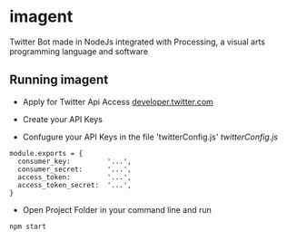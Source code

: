 # imagent
Twitter Bot made in NodeJs integrated with Processing, a visual arts programming language and software

##  Running imagent
- Apply for Twitter Api Access [developer.twitter.com](https://developer.twitter.com)

- Create your API Keys

- Confugure your API Keys in the file 'twitterConfig.js'
*twitterConfig.js*
```
module.exports = {
  consumer_key:         '...',
  consumer_secret:      '...',
  access_token:         '...',
  access_token_secret:  '...',
}
```

- Open Project Folder in your command line and run
```
npm start
```


